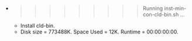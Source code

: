 * >>>>>>>>> Running inst-min-con-cld-bin.sh ...
  * Install cld-bin.
  * Disk size = 773488K. Space Used = 12K. Runtime = 00:00:00:00.
